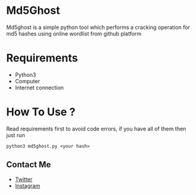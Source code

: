 #  Md5Ghost

Md5ghost is a simple python tool which performs a cracking operation for md5 hashes using online wordlist from github platform

# Requirements

* Python3 
* Computer
* Internet connection

# How To Use ?

Read requirements first to avoid code errors, if you have all of them then just run
```
python3 md5ghost.py <your hash>
```

## Contact Me

* [Twitter][_1]
* [Instagram][_2]

[_1]: https://twitter.com/amait0u
[_2]: https://www.instagram.com/amait0u
